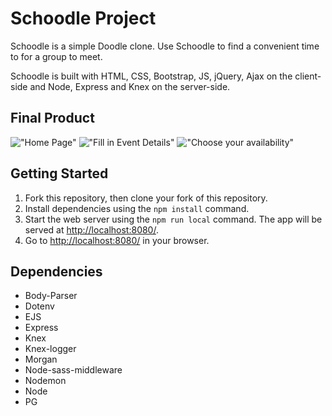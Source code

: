 # Schoodle Project

Schoodle is a simple Doodle clone. Use Schoodle to find a convenient time to for a group to meet.

Schoodle is built with HTML, CSS, Bootstrap, JS, jQuery, Ajax on the client-side and Node, Express and Knex on the server-side.

## Final Product

!["Home Page"](https://github.com/boomerandzapper/schoodle/blob/master/docs/index.png?raw=true)
!["Fill in Event Details"](https://github.com/boomerandzapper/schoodle/blob/master/docs/longurl.png?raw=true)
!["Choose your availability"](https://github.com/boomerandzapper/schoodle/blob/master/docs/mainpage.png?raw=true)

## Getting Started

1. Fork this repository, then clone your fork of this repository.
2. Install dependencies using the `npm install` command.
3. Start the web server using the `npm run local` command. The app will be served at <http://localhost:8080/>.
4. Go to <http://localhost:8080/> in your browser.

## Dependencies

- Body-Parser
- Dotenv
- EJS
- Express
- Knex
- Knex-logger
- Morgan
- Node-sass-middleware
- Nodemon
- Node
- PG
